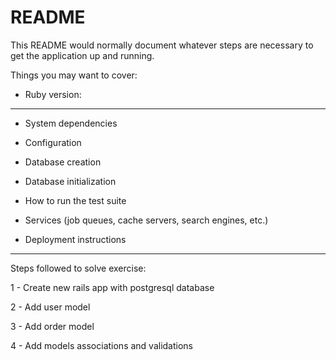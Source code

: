 # README

This README would normally document whatever steps are necessary to get the
application up and running.

Things you may want to cover:

* Ruby version:

-----------------

* System dependencies

* Configuration

* Database creation

* Database initialization

* How to run the test suite

* Services (job queues, cache servers, search engines, etc.)

* Deployment instructions

----------------------

Steps followed to solve exercise:

1 - Create new rails app with postgresql database

2 - Add user model

3 - Add order model

4 - Add models associations and validations


